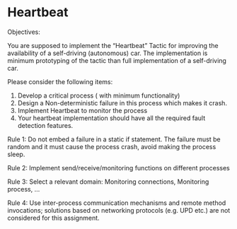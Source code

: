 # Heartbeat

Objectives:

You are supposed to implement the “Heartbeat” Tactic for improving the availability of a self-driving (autonomous) car. The implementation is minimum prototyping of the tactic than full implementation of a self-driving car.

Please consider the following items:
1.	Develop a critical process ( with minimum functionality)
2.	Design a Non-deterministic failure in this process which makes it crash.
3.	Implement Heartbeat to monitor the process
4.	Your heartbeat implementation should have all the required fault detection features.

Rule 1: Do not embed a failure in a static if statement. The failure must be random and it must cause the process crash, avoid making the process sleep.

Rule 2: Implement send/receive/monitoring functions on different processes 

Rule 3: Select a relevant domain: Monitoring connections, Monitoring process, … 

Rule 4: Use inter-process communication mechanisms and remote method invocations; solutions based on networking protocols (e.g. UPD etc.) are not considered for this assignment.

